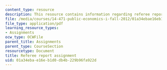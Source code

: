 ```yaml
---
content_type: resource
description: This resource contains information regarding referee report assignment.
file: /media/courses/14-471-public-economics-i-fall-2012/01a34ebae16eb1d0db4b229b96fa922d_MIT14_471F12_RefereeReport.pdf
file_type: application/pdf
learning_resource_types:
- Assignments
ocw_type: OCWFile
parent_title: Assignments
parent_type: CourseSection
resourcetype: Document
title: Referee report assignment
uid: 01a34eba-e16e-b1d0-db4b-229b96fa922d
---
```

